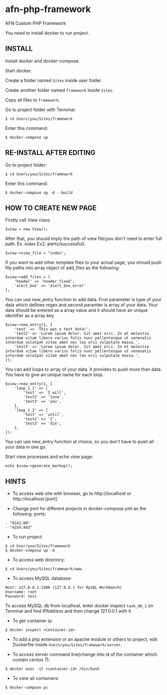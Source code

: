 # afn-php-framework
AFN Custom PHP Framework

You need to install docker to run project.


## INSTALL

Install docker and docker-compose.

Start docker.

Create a folder named ```Sites``` inside user folder.

Create another folder named ```framework``` inside ```Sites```.

Copy all files to ```framework```.

Go to project folder with Terminal:

```
$ cd Users/you/Sites/framework
```
Enter this command:
```
$ docker-compose up
```


## RE-INSTALL AFTER EDITING

Go to project folder:
```
$ cd Users/you/Sites/framework
```
Enter this command:
```
$ docker-compose up -d --build
```

## HOW TO CREATE NEW PAGE

Firstly call View class:
```
$view = new View();
```

After that, you should imply the path of view file(you don't need to enter full path. Ex: index Ex2: alerts/successful):
```
$view->view_file = "index";
```

If you want to add other template files to your actual page, you should push file paths into array object of add_files as the following:
```
$view->add_files = [
    'header' => 'header_fixed',
    'alert_box' => 'alert_box_error'
];
```

You can use new_entry function to add data. First parameter is type of your data which defines regex and second paramter is array of your data. Your data should be entered as a array value and it should have an unique identifier as a array key.
```
$view->new_entry(1, [
    'test' => 'This was a test data!',
    'test2' => 'Lorem ipsum dolor. Sit amet orci. In et molestie interdum vitae libero varius felis nunc pellentesque ut venenatis interdum volutpat vitae amet nec leo orci vulputate massa.',
    'test3' => 'Lorem ipsum dolor. Sit amet orci. In et molestie interdum vitae libero varius felis nunc pellentesque ut venenatis interdum volutpat vitae amet nec leo orci vulputate massa.',
]);
```

You can add loops to array of your data. It provides to push more than data. You have to give an unique name for each loop.
```
$view->new_entry(1, [
    'loop_1_1' => [
        'test' => 'I will',
        'test2' => 'love',
        'test3' => 'you',
    ],
    'loop_1_2' => [
        'test' => 'until',
        'test2' => 'I',
        'test3' => 'die',
    ],
]);
```

You can use new_entry function at choice, so you don't have to push all your data in one go.

Start view processes and echo view page:
```
echo $view->generate_markup();
```

## HINTS

- To access web site with browser, go to http://localhost or http://localhost:[port].

- Change port for different projects in docker-compose.yml as the following:
    ports:
```
- "9142:80"
- "4254:443"
```

- To run project:
```
$ cd User/you/Sites/framework
$ docker-compose up -d
```

- To access web directory:
```
$ cd Users/you/Sites/framework/www
```

- To access MySQL database:
```
Host: 127.0.0.1:3306 (127.0.0.1 for MySQL Workbench)
Username: root
Password: test
```
To access MySQL db from localhost, enter docker inspect ```task_db_1``` on Terminal and find IPAddress and then change 127.0.0.1 with it

- To get container ip:
```
$ docker inspect <container-id>
```

- To add a php extension or an apache module or others to project, edit Dockerfile inside 
```Users/you/Sites/framework/server```.

- To access server command line(change <container-id> into id of the container which contain centos 7):
```
$ docker exec -it <container-id> /bin/bash
```

- To view all containers:
```
$ docker-compose ps
```
